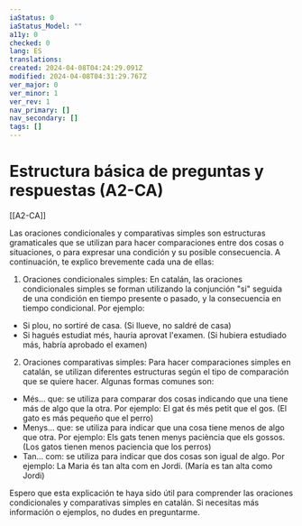 ```yaml
---
iaStatus: 0
iaStatus_Model: ""
a11y: 0
checked: 0
lang: ES
translations: 
created: 2024-04-08T04:24:29.091Z
modified: 2024-04-08T04:31:29.767Z
ver_major: 0
ver_minor: 1
ver_rev: 1
nav_primary: []
nav_secondary: []
tags: []
---
```

# Estructura básica de preguntas y respuestas (A2-CA)

[[A2-CA]]

Las oraciones condicionales y comparativas simples son estructuras gramaticales que se utilizan para hacer comparaciones entre dos cosas o situaciones, o para expresar una condición y su posible consecuencia. A continuación, te explico brevemente cada una de ellas:

1. Oraciones condicionales simples: En catalán, las oraciones condicionales simples se forman utilizando la conjunción "si" seguida de una condición en tiempo presente o pasado, y la consecuencia en tiempo condicional. Por ejemplo:
- Si plou, no sortiré de casa. (Si llueve, no saldré de casa)
- Si hagués estudiat més, hauria aprovat l'examen. (Si hubiera estudiado más, habría aprobado el examen)

2. Oraciones comparativas simples: Para hacer comparaciones simples en catalán, se utilizan diferentes estructuras según el tipo de comparación que se quiere hacer. Algunas formas comunes son:
- Més... que: se utiliza para comparar dos cosas indicando que una tiene más de algo que la otra. Por ejemplo: El gat és més petit que el gos. (El gato es más pequeño que el perro)
- Menys... que: se utiliza para indicar que una cosa tiene menos de algo que otra. Por ejemplo: Els gats tenen menys paciència que els gossos. (Los gatos tienen menos paciencia que los perros)
- Tan... com: se utiliza para indicar que dos cosas son igual de algo. Por ejemplo: La Maria és tan alta com en Jordi. (María es tan alta como Jordi)

Espero que esta explicación te haya sido útil para comprender las oraciones condicionales y comparativas simples en catalán. Si necesitas más información o ejemplos, no dudes en preguntarme.

